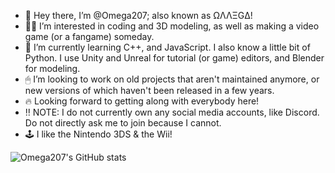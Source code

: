- 👋 Hey there, I’m @Omega207; also known as ΩΛΛΞGΔ!
- 👨‍💻 I’m interested in coding and 3D modeling, as well as making a video game (or a fangame) someday.
- 👾 I’m currently learning C++, and JavaScript. I also know a little bit of Python. I use Unity and Unreal for tutorial (or game) editors, and Blender for modeling.
- 🖱 I’m looking to work on old projects that aren't maintained anymore, or new versions of which haven't been released in a few years.
- 🔥 Looking forward to getting along with everybody here!
- ‼ NOTE: I do not currently own any social media accounts, like Discord. Do not directly ask me to join because I cannot.
- 🕹 I like the Nintendo 3DS & the Wii!
<!---
Omega207/Omega207 is a ✨ special ✨ repository because its `README.md` (this file) appears on your GitHub profile.
You can click the Preview link to take a look at your changes.
--->
![Omega207's GitHub stats](https://github-readme-stats-git-masterrstaa-rickstaa.vercel.app/api?username=omega207&show_icons=true&theme=tokyonight)

<!--- Themes: dark, radical, merko, gruvbox, tokyonight, onedark, cobalt, synthwave, highcontrast, dracula --->
